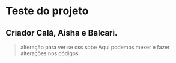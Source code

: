 # Teste do projeto
## Criador Calá, Aisha e Balcari.
> alteração para ver se css sobe
>Aqui podemos mexer e fazer alterações nos códigos.